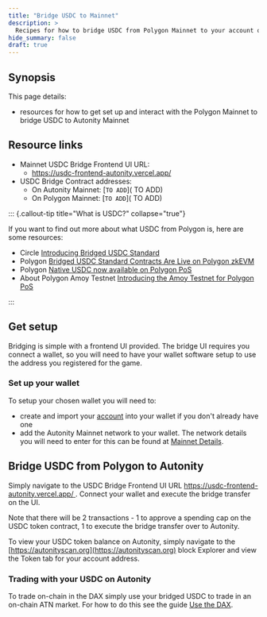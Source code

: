```yaml
---
title: "Bridge USDC to Mainnet"
description: >
  Recipes for how to bridge USDC from Polygon Mainnet to your account on Autonity Mainnet!
hide_summary: false
draft: true
---
```


## Synopsis

This page details:

- resources for how to get set up and interact with the Polygon Mainnet to bridge USDC to Autonity Mainnet

## Resource links

- Mainnet USDC Bridge Frontend UI URL:
  - [https://usdc-frontend-autonity.vercel.app/ ](https://usdc-frontend-autonity.vercel.app/)
- USDC Bridge Contract addresses:
  - On Autonity Mainnet: [`TO ADD`]( TO ADD)
  - On Polygon Mainnet: [`TO ADD`]( TO ADD)

::: {.callout-tip title="What is USDC?" collapse="true"}

If you want to find out more about what USDC from Polygon is, here are some resources:

  - Circle [Introducing Bridged USDC Standard](https://www.circle.com/blog/bridged-usdc-standard)
  - Polygon [Bridged USDC Standard Contracts Are Live on Polygon zkEVM](https://polygon.technology/blog/bridged-usdc-standard-contracts-are-live-on-polygon-zkevm)
  - Polygon [Native USDC now available on Polygon PoS](https://www.circle.com/blog/native-usdc-now-available-on-polygon-pos)
- About Polygon Amoy Testnet [Introducing the Amoy Testnet for Polygon PoS](https://polygon.technology/blog/introducing-the-amoy-testnet-for-polygon-pos)

:::

## Get setup 

Bridging is simple with a frontend UI provided. The bridge UI requires you connect a wallet, so you will need to have your wallet software setup to use the address you registered for the game.

### Set up your wallet

To setup your chosen wallet you will need to:

- create and import your [account](/account-holders/create-acct/) into your wallet if you don't already have one
- add the Autonity Mainnet network to your wallet. The network details you will need to enter for this can be found at [Mainnet Details](/networks/mainnet/#mainnet-details).

## Bridge USDC from Polygon to Autonity

Simply navigate to the USDC Bridge Frontend UI URL [https://usdc-frontend-autonity.vercel.app/ ](https://usdc-frontend-autonity.vercel.app/). Connect your wallet and execute the bridge transfer on the UI.

Note that there will be 2 transactions - 1 to approve a spending cap on the USDC token contract, 1 to execute the bridge transfer over to Autonity.

To view your USDC token balance on Autonity, simply navigate to the [https://autonityscan.org](https://autonityscan.org)
 block Explorer and view the Token tab for your account address.

### Trading with your USDC on Autonity

To trade on-chain in the DAX simply use your bridged USDC to trade in an on-chain ATN market. For how to do this see the guide [Use the DAX](networks/mainnet/dax.md).
